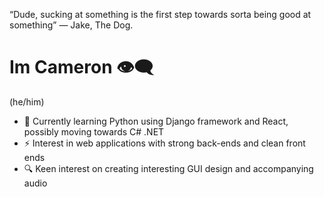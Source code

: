 “Dude, sucking at something is the first step towards sorta being good at something”
— Jake, The Dog.

# Im Cameron 👁‍🗨

(he/him)

- 🌱 Currently learning Python using Django framework and React, possibly moving towards C# .NET
- ⚡ Interest in web applications with strong back-ends and clean front ends
- 🔍 Keen interest on creating interesting GUI design and accompanying audio
